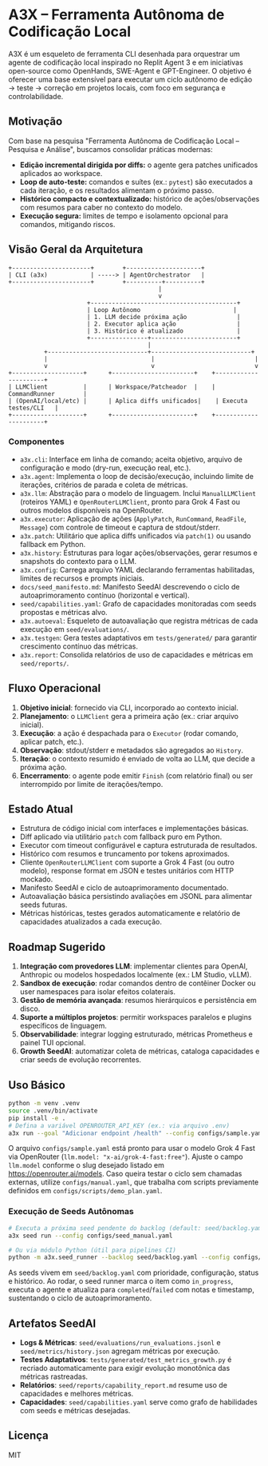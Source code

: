 # A3X – Ferramenta Autônoma de Codificação Local

A3X é um esqueleto de ferramenta CLI desenhada para orquestrar um agente de codificação local inspirado no Replit Agent 3 e em iniciativas open-source como OpenHands, SWE-Agent e GPT-Engineer. O objetivo é oferecer uma base extensível para executar um ciclo autônomo de edição → teste → correção em projetos locais, com foco em segurança e controlabilidade.

## Motivação

Com base na pesquisa "Ferramenta Autônoma de Codificação Local – Pesquisa e Análise", buscamos consolidar práticas modernas:

- **Edição incremental dirigida por diffs:** o agente gera patches unificados aplicados ao workspace.
- **Loop de auto-teste:** comandos e suítes (ex.: `pytest`) são executados a cada iteração, e os resultados alimentam o próximo passo.
- **Histórico compacto e contextualizado:** histórico de ações/observações com resumos para caber no contexto do modelo.
- **Execução segura:** limites de tempo e isolamento opcional para comandos, mitigando riscos.

## Visão Geral da Arquitetura

```
+----------------------+        +---------------------+
| CLI (a3x)            | -----> | AgentOrchestrator   |
+----------------------+        +----------+----------+
                                          |
                                          v
                      +-----------------------------------------+
                      | Loop Autônomo                          |
                      | 1. LLM decide próxima ação              |
                      | 2. Executor aplica ação                 |
                      | 3. Histórico é atualizado               |
                      +----------------+------------------------+
                                       |
          +----------------------------+----------------------------+
          |                             |                            |
          v                             v                            v
+--------------------+      +-----------------------+    +----------------------+
| LLMClient          |      | Workspace/Patcheador  |    | CommandRunner        |
| (OpenAI/local/etc) |      | Aplica diffs unificados|    | Executa testes/CLI   |
+--------------------+      +-----------------------+    +----------------------+
```

### Componentes

- `a3x.cli`: Interface em linha de comando; aceita objetivo, arquivo de configuração e modo (dry-run, execução real, etc.).
- `a3x.agent`: Implementa o loop de decisão/execução, incluindo limite de iterações, critérios de parada e coleta de métricas.
- `a3x.llm`: Abstração para o modelo de linguagem. Inclui `ManualLLMClient` (roteiros YAML) e `OpenRouterLLMClient`, pronto para Grok 4 Fast ou outros modelos disponíveis na OpenRouter.
- `a3x.executor`: Aplicação de ações (`ApplyPatch`, `RunCommand`, `ReadFile`, `Message`) com controle de timeout e captura de stdout/stderr.
- `a3x.patch`: Utilitário que aplica diffs unificados via `patch(1)` ou usando fallback em Python.
- `a3x.history`: Estruturas para logar ações/observações, gerar resumos e snapshots do contexto para o LLM.
- `a3x.config`: Carrega arquivo YAML declarando ferramentas habilitadas, limites de recursos e prompts iniciais.
- `docs/seed_manifesto.md`: Manifesto SeedAI descrevendo o ciclo de autoaprimoramento contínuo (horizontal e vertical).
- `seed/capabilities.yaml`: Grafo de capacidades monitoradas com seeds propostas e métricas alvo.
- `a3x.autoeval`: Esqueleto de autoavaliação que registra métricas de cada execução em `seed/evaluations/`.
- `a3x.testgen`: Gera testes adaptativos em `tests/generated/` para garantir crescimento contínuo das métricas.
- `a3x.report`: Consolida relatórios de uso de capacidades e métricas em `seed/reports/`.

## Fluxo Operacional

1. **Objetivo inicial**: fornecido via CLI, incorporado ao contexto inicial.
2. **Planejamento**: o `LLMClient` gera a primeira ação (ex.: criar arquivo inicial).
3. **Execução**: a ação é despachada para o `Executor` (rodar comando, aplicar patch, etc.).
4. **Observação**: stdout/stderr e metadados são agregados ao `History`.
5. **Iteração**: o contexto resumido é enviado de volta ao LLM, que decide a próxima ação.
6. **Encerramento**: o agente pode emitir `Finish` (com relatório final) ou ser interrompido por limite de iterações/tempo.

## Estado Atual

- Estrutura de código inicial com interfaces e implementações básicas.
- Diff aplicado via utilitário `patch` com fallback puro em Python.
- Executor com timeout configurável e captura estruturada de resultados.
- Histórico com resumos e truncamento por tokens aproximados.
- Cliente `OpenRouterLLMClient` com suporte a Grok 4 Fast (ou outro modelo), response format em JSON e testes unitários com HTTP mockado.
- Manifesto SeedAI e ciclo de autoaprimoramento documentado.
- Autoavaliação básica persistindo avaliações em JSONL para alimentar seeds futuras.
- Métricas históricas, testes gerados automaticamente e relatório de capacidades atualizados a cada execução.

## Roadmap Sugerido

1. **Integração com provedores LLM**: implementar clientes para OpenAI, Anthropic ou modelos hospedados localmente (ex.: LM Studio, vLLM).
2. **Sandbox de execução**: rodar comandos dentro de contêiner Docker ou user namespaces para isolar efeitos colaterais.
3. **Gestão de memória avançada**: resumos hierárquicos e persistência em disco.
4. **Suporte a múltiplos projetos**: permitir workspaces paralelos e plugins específicos de linguagem.
5. **Observabilidade**: integrar logging estruturado, métricas Prometheus e painel TUI opcional.
6. **Growth SeedAI**: automatizar coleta de métricas, cataloga capacidades e criar seeds de evolução recorrentes.

## Uso Básico

```bash
python -m venv .venv
source .venv/bin/activate
pip install -e .
# Defina a variável OPENROUTER_API_KEY (ex.: via arquivo .env)
a3x run --goal "Adicionar endpoint /health" --config configs/sample.yaml
```

O arquivo `configs/sample.yaml` está pronto para usar o modelo Grok 4 Fast via OpenRouter (`llm.model: "x-ai/grok-4-fast:free"`). Ajuste o campo `llm.model` conforme o slug desejado listado em <https://openrouter.ai/models>. Caso queira testar o ciclo sem chamadas externas, utilize `configs/manual.yaml`, que trabalha com scripts previamente definidos em `configs/scripts/demo_plan.yaml`.

### Execução de Seeds Autônomas

```bash
# Executa a próxima seed pendente do backlog (default: seed/backlog.yaml)
a3x seed run --config configs/seed_manual.yaml

# Ou via módulo Python (útil para pipelines CI)
python -m a3x.seed_runner --backlog seed/backlog.yaml --config configs/seed_manual.yaml
```

As seeds vivem em `seed/backlog.yaml` com prioridade, configuração, status e histórico. Ao rodar, o seed runner marca o item como `in_progress`, executa o agente e atualiza para `completed`/`failed` com notas e timestamp, sustentando o ciclo de autoaprimoramento.

## Artefatos SeedAI

- **Logs & Métricas**: `seed/evaluations/run_evaluations.jsonl` e `seed/metrics/history.json` agregam métricas por execução.
- **Testes Adaptativos**: `tests/generated/test_metrics_growth.py` é recriado automaticamente para exigir evolução monotônica das métricas rastreadas.
- **Relatórios**: `seed/reports/capability_report.md` resume uso de capacidades e melhores métricas.
- **Capacidades**: `seed/capabilities.yaml` serve como grafo de habilidades com seeds e métricas desejadas.

## Licença

MIT
